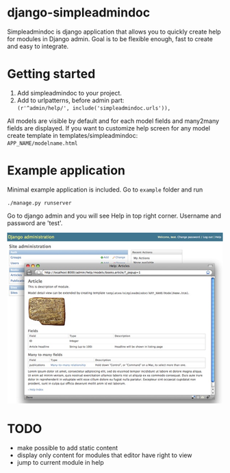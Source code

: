 django-simpleadmindoc
===========================

Simpleadmindoc is django application that allows you to quickly create help for modules in Django admin. 
Goal is to be flexible enough, fast to create and easy to integrate. 

Getting started
===============

1. Add simpleadmindoc to your project.
2. Add to urlpatterns, before admin part:   
		`(r'^admin/help/', include('simpleadmindoc.urls')),`

All models are visible by default and for each model fields and many2many fields are displayed.
If you want to customize help screen for any model create template in templates/simpleadmindoc:  
`APP_NAME/modelname.html`

Example application
===============

Minimal example application is included. Go to `example` folder and run

	./manage.py runserver

Go to django admin and you will see Help in top right corner. 
Username and password are 'test'.

![simpleadmindoc screenshot](http://github.com/bmihelac/django-simpleadmindoc/raw/master/example/simpleadmindoc.jpg)

TODO
====

* make possible to add static content
* display only content for modules that editor have right to view
* jump to current module in help
